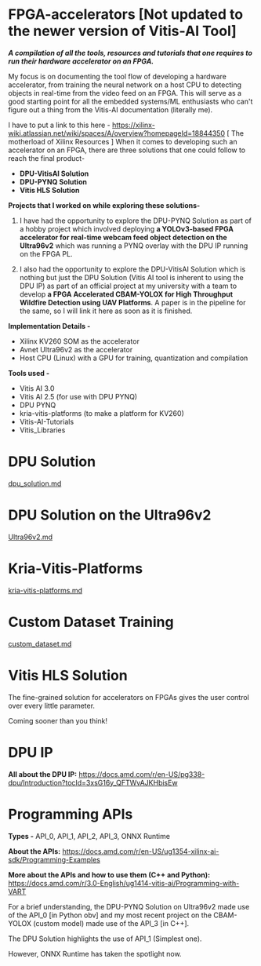 # FPGA-accelerators [Not updated to the newer version of Vitis-AI Tool]
_**A compilation of all the tools, resources and tutorials that one requires to run their hardware accelerator on an FPGA.**_ </br>

My focus is on documenting the tool flow of developing a hardware accelerator, from training the neural network on a host CPU to detecting objects in real-time from the video feed on an FPGA. This will serve as a good starting point for all the embedded systems/ML enthusiasts who can't figure out a thing from the Vitis-AI documentation (literally me). </br>

I have to put a link to this here - https://xilinx-wiki.atlassian.net/wiki/spaces/A/overview?homepageId=18844350 [ The motherload of Xilinx Resources ]
When it comes to developing such an accelerator on an FPGA, there are three solutions that one could follow to reach the final product-
- **DPU-VitisAI Solution**
- **DPU-PYNQ Solution**
- **Vitis HLS Solution**

**Projects that I worked on while exploring these solutions-**
1. I have had the opportunity to explore the DPU-PYNQ Solution as part of a hobby project which involved deploying **a YOLOv3-based FPGA accelerator for real-time webcam feed object detection on the Ultra96v2** which was running a PYNQ overlay with the DPU IP running on the FPGA PL. </br>

2. I also had the opportunity to explore the DPU-VitisAI Solution which is nothing but just the DPU Solution (Vitis AI tool is inherent to using the DPU IP) as part of an official project at my university with a team to develop **a FPGA Accelerated CBAM-YOLOX for High Throughput Wildfire Detection using UAV Platforms**. A paper is in the pipeline for the same, so I will link it here as soon as it is finished. </br>

**Implementation Details -** </br>
- Xilinx KV260 SOM as the accelerator
- Avnet Ultra96v2 as the accelerator
- Host CPU (Linux) with a GPU for training, quantization and compilation 

**Tools used -** </br>
- Vitis AI 3.0
- Vitis AI 2.5 (for use with DPU PYNQ)
- DPU PYNQ
- kria-vitis-platforms (to make a platform for KV260)
- Vitis-AI-Tutorials
- Vitis_Libraries

# DPU Solution

[dpu_solution.md](https://github.com/halalboro/fpga-accelerators/blob/a2228ce24e380572921cbb9e6fca7aabe17aebba/dpu_solution.md)

# DPU Solution on the Ultra96v2

[Ultra96v2.md](https://github.com/halalboro/fpga-accelerators/blob/3ffbd2ef849b93e2cf7d83feef69a577a9962356/Ultra96v2.md)

# Kria-Vitis-Platforms

[kria-vitis-platforms.md](https://github.com/halalboro/fpga-accelerators/blob/fffcd140e48e03bb8175c4f258ef5e92f8a2041a/kria-vitis-platforms.md)                                                                                                            
# Custom Dataset Training 

[custom_dataset.md](https://github.com/halalboro/fpga-accelerators/blob/b9f5574049b3637a625f598aa30cde14999e474c/custom_dataset.md)

# Vitis HLS Solution

The fine-grained solution for accelerators on FPGAs gives the user control over every little parameter.

Coming sooner than you think!

# DPU IP

**All about the DPU IP:** https://docs.amd.com/r/en-US/pg338-dpu/Introduction?tocId=3xsG16y_QFTWvAJKHbisEw

# Programming APIs

**Types -** API_0, API_1, API_2, API_3, ONNX Runtime

**About the APIs:** https://docs.amd.com/r/en-US/ug1354-xilinx-ai-sdk/Programming-Examples

**More about the APIs and how to use them (C++ and Python):** https://docs.amd.com/r/3.0-English/ug1414-vitis-ai/Programming-with-VART

For a brief understanding, the DPU-PYNQ Solution on Ultra96v2 made use of the API_0 [in Python obv] and my most recent project on the CBAM-YOLOX (custom model) made use of the API_3 [in C++]. 

The DPU Solution highlights the use of API_1 (Simplest one). 

However, ONNX Runtime has taken the spotlight now.
